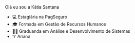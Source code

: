 Olá eu sou a Kátia Santana

- 💻 Estagiária na PagSeguro
- 🎓 Formada em Gestão de Recursos Humanos
- 👩‍🎓 Graduanda em Análise e Desenvolvimento de Sistemas
- ♈  Ariana


